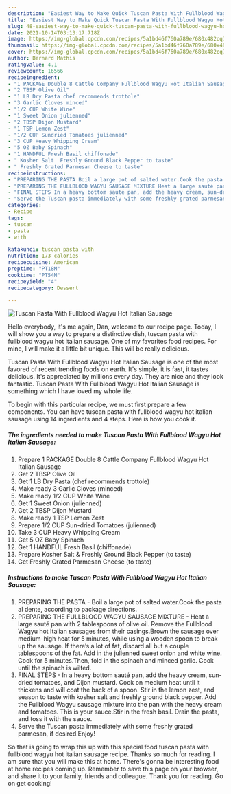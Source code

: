 ```yaml
---
description: "Easiest Way to Make Quick Tuscan Pasta With Fullblood Wagyu Hot Italian Sausage"
title: "Easiest Way to Make Quick Tuscan Pasta With Fullblood Wagyu Hot Italian Sausage"
slug: 48-easiest-way-to-make-quick-tuscan-pasta-with-fullblood-wagyu-hot-italian-sausage
date: 2021-10-14T03:13:17.718Z
image: https://img-global.cpcdn.com/recipes/5a1bd46f760a789e/680x482cq70/tuscan-pasta-with-fullblood-wagyu-hot-italian-sausage-recipe-main-photo.jpg
thumbnail: https://img-global.cpcdn.com/recipes/5a1bd46f760a789e/680x482cq70/tuscan-pasta-with-fullblood-wagyu-hot-italian-sausage-recipe-main-photo.jpg
cover: https://img-global.cpcdn.com/recipes/5a1bd46f760a789e/680x482cq70/tuscan-pasta-with-fullblood-wagyu-hot-italian-sausage-recipe-main-photo.jpg
author: Bernard Mathis
ratingvalue: 4.1
reviewcount: 16566
recipeingredient:
- "1 PACKAGE Double 8 Cattle Company Fullblood Wagyu Hot Italian Sausage"
- "2 TBSP Olive Oil"
- "1 LB Dry Pasta chef recommends trottole"
- "3 Garlic Cloves minced"
- "1/2 CUP White Wine"
- "1 Sweet Onion julienned"
- "2 TBSP Dijon Mustard"
- "1 TSP Lemon Zest"
- "1/2 CUP Sundried Tomatoes julienned"
- "3 CUP Heavy Whipping Cream"
- "5 OZ Baby Spinach"
- "1 HANDFUL Fresh Basil chiffonade"
- " Kosher Salt  Freshly Ground Black Pepper to taste"
- " Freshly Grated Parmesan Cheese to taste"
recipeinstructions:
- "PREPARING THE PASTA Boil a large pot of salted water.Cook the pasta al dente, according to package directions."
- "PREPARING THE FULLBLOOD WAGYU SAUSAGE MIXTURE Heat a large sauté pan with 2 tablespoons of olive oil. Remove the Fullblood Wagyu hot Italian sausages from their casings.Brown the sausage over medium-high heat for 5 minutes, while using a wooden spoon to break up the sausage. If there’s a lot of fat, discard all but a couple tablespoons of the fat. Add in the julienned sweet onion and white wine. Cook for 5 minutes.Then, fold in the spinach and minced garlic. Cook until the spinach is wilted."
- "FINAL STEPS In a heavy bottom sauté pan, add the heavy cream, sun-dried tomatoes, and Dijon mustard. Cook on medium heat until it thickens and will coat the back of a spoon. Stir in the lemon zest, and season to taste with kosher salt and freshly ground black pepper. Add the Fullblood Wagyu sausage mixture into the pan with the heavy cream and tomatoes. This is your sauce.Stir in the fresh basil. Drain the pasta, and toss it with the sauce."
- "Serve the Tuscan pasta immediately with some freshly grated parmesan, if desired.Enjoy!"
categories:
- Recipe
tags:
- tuscan
- pasta
- with

katakunci: tuscan pasta with 
nutrition: 173 calories
recipecuisine: American
preptime: "PT18M"
cooktime: "PT54M"
recipeyield: "4"
recipecategory: Dessert

---
```



![Tuscan Pasta With Fullblood Wagyu Hot Italian Sausage](https://img-global.cpcdn.com/recipes/5a1bd46f760a789e/680x482cq70/tuscan-pasta-with-fullblood-wagyu-hot-italian-sausage-recipe-main-photo.jpg)

Hello everybody, it's me again, Dan, welcome to our recipe page. Today, I will show you a way to prepare a distinctive dish, tuscan pasta with fullblood wagyu hot italian sausage. One of my favorites food recipes. For mine, I will make it a little bit unique. This will be really delicious.



Tuscan Pasta With Fullblood Wagyu Hot Italian Sausage is one of the most favored of recent trending foods on earth. It's simple, it is fast, it tastes delicious. It's appreciated by millions every day. They are nice and they look fantastic. Tuscan Pasta With Fullblood Wagyu Hot Italian Sausage is something which I have loved my whole life.


To begin with this particular recipe, we must first prepare a few components. You can have tuscan pasta with fullblood wagyu hot italian sausage using 14 ingredients and 4 steps. Here is how you cook it.

<!--inarticleads1-->

##### The ingredients needed to make Tuscan Pasta With Fullblood Wagyu Hot Italian Sausage:

1. Prepare 1 PACKAGE Double 8 Cattle Company Fullblood Wagyu Hot Italian Sausage
1. Get 2 TBSP Olive Oil
1. Get 1 LB Dry Pasta (chef recommends trottole)
1. Make ready 3 Garlic Cloves (minced)
1. Make ready 1/2 CUP White Wine
1. Get 1 Sweet Onion (julienned)
1. Get 2 TBSP Dijon Mustard
1. Make ready 1 TSP Lemon Zest
1. Prepare 1/2 CUP Sun-dried Tomatoes (julienned)
1. Take 3 CUP Heavy Whipping Cream
1. Get 5 OZ Baby Spinach
1. Get 1 HANDFUL Fresh Basil (chiffonade)
1. Prepare  Kosher Salt &amp; Freshly Ground Black Pepper (to taste)
1. Get  Freshly Grated Parmesan Cheese (to taste)




<!--inarticleads2-->

##### Instructions to make Tuscan Pasta With Fullblood Wagyu Hot Italian Sausage:

1. PREPARING THE PASTA - Boil a large pot of salted water.Cook the pasta al dente, according to package directions.
1. PREPARING THE FULLBLOOD WAGYU SAUSAGE MIXTURE - Heat a large sauté pan with 2 tablespoons of olive oil. Remove the Fullblood Wagyu hot Italian sausages from their casings.Brown the sausage over medium-high heat for 5 minutes, while using a wooden spoon to break up the sausage. If there’s a lot of fat, discard all but a couple tablespoons of the fat. Add in the julienned sweet onion and white wine. Cook for 5 minutes.Then, fold in the spinach and minced garlic. Cook until the spinach is wilted.
1. FINAL STEPS - In a heavy bottom sauté pan, add the heavy cream, sun-dried tomatoes, and Dijon mustard. Cook on medium heat until it thickens and will coat the back of a spoon. Stir in the lemon zest, and season to taste with kosher salt and freshly ground black pepper. Add the Fullblood Wagyu sausage mixture into the pan with the heavy cream and tomatoes. This is your sauce.Stir in the fresh basil. Drain the pasta, and toss it with the sauce.
1. Serve the Tuscan pasta immediately with some freshly grated parmesan, if desired.Enjoy!




So that is going to wrap this up with this special food tuscan pasta with fullblood wagyu hot italian sausage recipe. Thanks so much for reading. I am sure that you will make this at home. There's gonna be interesting food at home recipes coming up. Remember to save this page on your browser, and share it to your family, friends and colleague. Thank you for reading. Go on get cooking!
